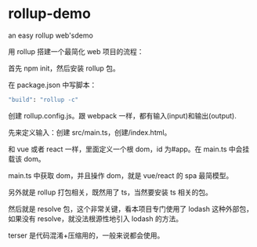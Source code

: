 # rollup-demo

an easy rollup web'sdemo

用 rollup 搭建一个最简化 web 项目的流程：

首先 npm init，然后安装 rollup 包。

在 package.json 中写脚本：

```bash
"build": "rollup -c"
```

创建 rollup.config.js。跟 webpack 一样，都有输入(input)和输出(output).

先来定义输入：创建 src/main.ts，创建/index.html。

和 vue 或者 react 一样，里面定义一个根 dom，id 为#app。在 main.ts 中会挂载该 dom。

main.ts 中获取 dom，并且操作 dom，就是 vue/react 的 spa 最简模型。

另外就是 rollup 打包相关，既然用了 ts，当然要安装 ts 相关的包。

然后就是 resolve 包，这个非常关键，看本项目专门使用了 lodash 这种外部包，如果没有 resolve，就没法根源性地引入 lodash 的方法。

terser 是代码混淆+压缩用的，一般来说都会使用。
